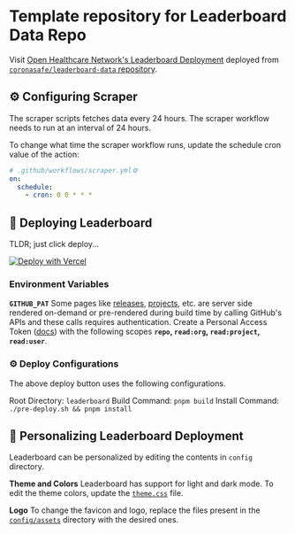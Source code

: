 # Template repository for Leaderboard Data Repo

Visit [Open Healthcare Network's Leaderboard Deployment](https://contributors.ohc.network/) deployed from [`coronasafe/leaderboard-data` repository](https://github.com/coronasafe/leaderboard-data).

## ⚙️ Configuring Scraper

The scraper scripts fetches data every 24 hours. The scraper workflow needs to run at an interval of 24 hours.

To change what time the scraper workflow runs, update the schedule cron value of the action:

```yml
# .github/workflows/scraper.yml⚙️
on:
  schedule:
    - cron: 0 0 * * *
```

## 🚀 Deploying Leaderboard

TLDR; just click deploy...

[![Deploy with Vercel](https://vercel.com/button)](https://vercel.com/new/clone?repository-url=https%3A%2F%2Fgithub.com%2Fcoronasafe%2Fleaderboard-org-data-template%2Ftree%2Fmain%2Fleaderboard&env=GITHUB_PAT&envDescription=GitHub%20Personal%20Access%20Token%20is%20required%20with%20the%20following%20scopes%20repo%2C%20read%3Aorg%2C%20read%3Aproject%2C%20read%3Auser&envLink=https%3A%2F%2Fgithub.com%2Fcoronasafe%2Fleaderboard-org-data-template%2Fblob%2Fmain%2FREADME.md&project-name=leaderboard&repository-name=leaderboard-data&demo-title=Open%20Healthcare%20Network%20-%20Leaderboard&demo-description=Leaderboard%20collects%20data%20from%20GitHub%20and%20Slack%20to%20show%20off%20the%20work%20of%20our%20open%20source%20contributors&demo-url=https%3A%2F%2Fcontributors.ohc.network&demo-image=https%3A%2F%2Fgithub.com%2Fcoronasafe%2Fleaderboard%2Fassets%2F25143503%2F6352a4cf-4b8b-4f80-b45c-6af323ee502e&root-directory=leaderboard&build-command=pnpm%20build&install-command=.%2Fpre-deploy.sh+%26%26+pnpm+install)

### Environment Variables

**`GITHUB_PAT`**
Some pages like [releases](https://contributors.ohc.network/releases), [projects](https://contributors.ohc.network/projects), etc. are server side rendered on-demand or pre-rendered during build time by calling GitHub's APIs and these calls requires authentication.
Create a Personal Access Token ([docs](https://docs.github.com/en/authentication/keeping-your-account-and-data-secure/managing-your-personal-access-tokens#creating-a-personal-access-token-classic)) with the following scopes **`repo`, `read:org`, `read:project`, `read:user`**.

### ⚙️ Deploy Configurations

The above deploy button uses the following configurations.

Root Directory: `leaderboard`
Build Command: `pnpm build`
Install Command: `./pre-deploy.sh && pnpm install`

## 🎨 Personalizing Leaderboard Deployment

Leaderboard can be personalized by editing the contents in `config` directory.

**Theme and Colors**
Leaderboard has support for light and dark mode. To edit the theme colors, update the [`theme.css`](https://github.com/coronasafe/leaderboard-org-data-template/blob/main/config/theme.css) file.

**Logo**
To change the favicon and logo, replace the files present in the [`config/assets`](https://github.com/coronasafe/leaderboard-org-data-template/tree/main/config/assets) directory with the desired ones.
